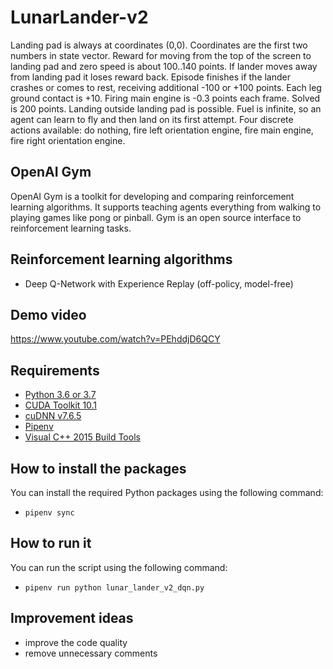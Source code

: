 # LunarLander-v2
Landing pad is always at coordinates (0,0). Coordinates are the first two numbers in state vector. Reward for moving from the top of the screen to landing pad and zero speed is about 100..140 points. If lander moves away from landing pad it loses reward back. Episode finishes if the lander crashes or comes to rest, receiving additional -100 or +100 points. Each leg ground contact is +10. Firing main engine is -0.3 points each frame. Solved is 200 points. Landing outside landing pad is possible. Fuel is infinite, so an agent can learn to fly and then land on its first attempt. Four discrete actions available: do nothing, fire left orientation engine, fire main engine, fire right orientation engine.

## OpenAI Gym
OpenAI Gym is a toolkit for developing and comparing reinforcement learning algorithms. It supports teaching agents everything from walking to playing games like pong or pinball. Gym is an open source interface to reinforcement learning tasks.

## Reinforcement learning algorithms
- Deep Q-Network with Experience Replay (off-policy, model-free)

## Demo video
https://www.youtube.com/watch?v=PEhddjD6QCY

## Requirements
- [Python 3.6 or 3.7](https://www.python.org/downloads/release/python-360/)
- [CUDA Toolkit 10.1](https://developer.nvidia.com/cuda-10.1-download-archive-base)
- [cuDNN v7.6.5](https://developer.nvidia.com/cuda-10.1-download-archive-base)
- [Pipenv](https://pypi.org/project/pipenv/)
- [Visual C++ 2015 Build Tools](http://go.microsoft.com/fwlink/?LinkId=691126&fixForIE=.exe.)

## How to install the packages
You can install the required Python packages using the following command:
- `pipenv sync`

## How to run it
You can run the script using the following command: 
- `pipenv run python lunar_lander_v2_dqn.py`

## Improvement ideas
- improve the code quality
- remove unnecessary comments
